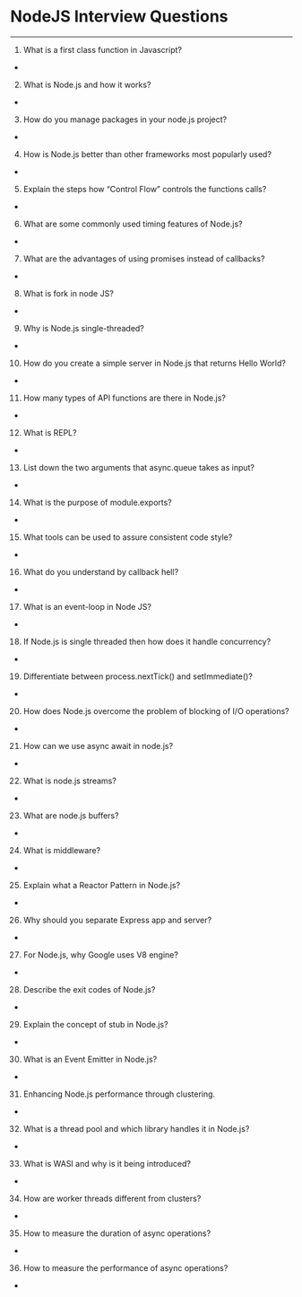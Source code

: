 # NodeJS Interview Questions

---

1. What is a first class function in Javascript?
+ 

2. What is Node.js and how it works?
+ 

3. How do you manage packages in your node.js project?
+ 

4. How is Node.js better than other frameworks most popularly used?
+ 

5. Explain the steps how “Control Flow” controls the functions calls?
+ 

6. What are some commonly used timing features of Node.js?
+ 

7. What are the advantages of using promises instead of callbacks?
+ 

8. What is fork in node JS?
+ 

9.  Why is Node.js single-threaded?
+ 

10. How do you create a simple server in Node.js that returns Hello World?
+ 

11. How many types of API functions are there in Node.js?
+ 

12. What is REPL?
+ 

13. List down the two arguments that async.queue takes as input?
+ 

14. What is the purpose of module.exports?
+ 

15. What tools can be used to assure consistent code style?
+ 

16. What do you understand by callback hell?
+ 

17. What is an event-loop in Node JS?
+ 

18. If Node.js is single threaded then how does it handle concurrency?
+ 

19. Differentiate between process.nextTick() and setImmediate()?
+ 

20. How does Node.js overcome the problem of blocking of I/O operations?
+ 

21. How can we use async await in node.js?
+ 

22. What is node.js streams?
+ 

23. What are node.js buffers?
+ 

24. What is middleware?
+ 

25. Explain what a Reactor Pattern in Node.js?
+ 

26. Why should you separate Express app and server?
+ 

27. For Node.js, why Google uses V8 engine?
+ 

28. Describe the exit codes of Node.js?
+ 

29. Explain the concept of stub in Node.js?
+ 

30. What is an Event Emitter in Node.js?
+ 

31. Enhancing Node.js performance through clustering.
+ 

32. What is a thread pool and which library handles it in Node.js?
+ 

33. What is WASI and why is it being introduced?
+ 

34. How are worker threads different from clusters?
+ 

35. How to measure the duration of async operations?
+ 

36. How to measure the performance of async operations?
+ 
